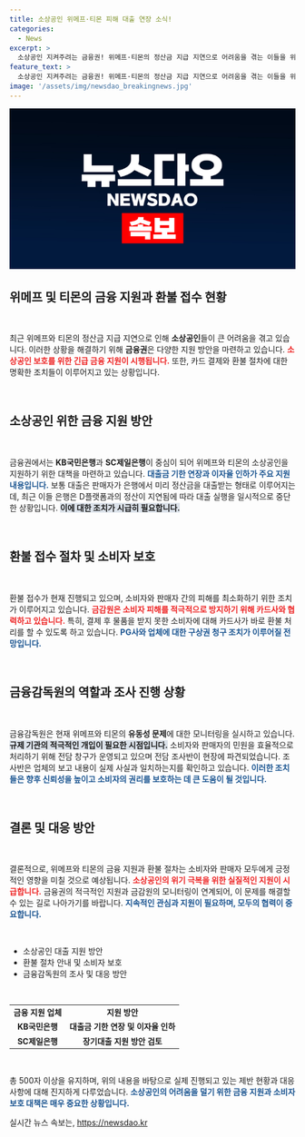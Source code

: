 ```yaml
---
title: 소상공인 위메프·티몬 피해 대출 연장 소식!
categories:
  - News
excerpt: >
  소상공인 지켜주려는 금융권! 위메프·티몬의 정산금 지급 지연으로 어려움을 겪는 이들을 위해 대출 기한 연장 및 지원책을 검토 중이다. 소비자 환불도 적극 나선 금감원, 경제적 고통을 함께 나누는 이들의 발걸음이 주목된다.
feature_text: >
  소상공인 지켜주려는 금융권! 위메프·티몬의 정산금 지급 지연으로 어려움을 겪는 이들을 위해 대출 기한 연장 및 지원책을 검토 중이다. 소비자 환불도 적극 나선 금감원, 경제적 고통을 함께 나누는 이들의 발걸음이 주목된다.
image: '/assets/img/newsdao_breakingnews.jpg'
---
```


<p><img src="/assets/img/newsdao_breakingnews.jpg" alt="flaretime 속보" /></p>

<h2 data-ke-size="size26">위메프 및 티몬의 금융 지원과 환불 접수 현황</h2>

<p data-ke-size="size16">&nbsp;</p>

<p>최근 위메프와 티몬의 정산금 지급 지연으로 인해 <strong>소상공인</strong>들이 큰 어려움을 겪고 있습니다. 이러한 상황을 해결하기 위해 <strong>금융권</strong>은 다양한 지원 방안을 마련하고 있습니다. <b><span style="color: #ee2323;">소상공인 보호를 위한 긴급 금융 지원이 시행됩니다.</span></b> 또한, 카드 결제와 환불 절차에 대한 명확한 조치들이 이루어지고 있는 상황입니다.</p>

<p data-ke-size="size16">&nbsp;</p>

<h2 data-ke-size="size26">소상공인 위한 금융 지원 방안</h2>

<p data-ke-size="size16">&nbsp;</p>

<p>금융권에서는 <strong>KB국민은행</strong>과 <strong>SC제일은행</strong>이 중심이 되어 위메프와 티몬의 소상공인을 지원하기 위한 대책을 마련하고 있습니다. <b><span style="color: #1a5490;">대출금 기한 연장과 이자율 인하가 주요 지원 내용입니다.</span></b> 보통 대출은 판매자가 은행에서 미리 정산금을 대출받는 형태로 이루어지는데, 최근 이들 은행은 D플랫폼과의 정산이 지연됨에 따라 대출 실행을 일시적으로 중단한 상황입니다. <b><span style="background-color: #21538527;">이에 대한 조치가 시급히 필요합니다.</span></b></p>

<p data-ke-size="size16">&nbsp;</p>

<h2 data-ke-size="size26">환불 접수 절차 및 소비자 보호</h2>

<p data-ke-size="size16">&nbsp;</p>

<p>환불 접수가 현재 진행되고 있으며, 소비자와 판매자 간의 피해를 최소화하기 위한 조치가 이루어지고 있습니다. <b><span style="color: #ee2323;">금감원은 소비자 피해를 적극적으로 방지하기 위해 카드사와 협력하고 있습니다.</span></b> 특히, 결제 후 물품을 받지 못한 소비자에 대해 카드사가 바로 환불 처리를 할 수 있도록 하고 있습니다. <b><span style="color: #1a5490;">PG사와 업체에 대한 구상권 청구 조치가 이루어질 전망입니다.</span></b></p>

<p data-ke-size="size16">&nbsp;</p>

<h2 data-ke-size="size26">금융감독원의 역할과 조사 진행 상황</h2>

<p data-ke-size="size16">&nbsp;</p>

<p>금융감독원은 현재 위메프와 티몬의 <strong>유동성 문제</strong>에 대한 모니터링을 실시하고 있습니다. <b><span style="background-color: #21538527;">규제 기관의 적극적인 개입이 필요한 시점입니다.</span></b> 소비자와 판매자의 민원을 효율적으로 처리하기 위해 전담 창구가 운영되고 있으며 전담 조사반이 현장에 파견되었습니다. 조사반은 업체의 보고 내용이 실제 사실과 일치하는지를 확인하고 있습니다. <b><span style="color: #1a5490;">이러한 조치들은 향후 신뢰성을 높이고 소비자의 권리를 보호하는 데 큰 도움이 될 것입니다.</span></b></p>

<p data-ke-size="size16">&nbsp;</p>

<h2 data-ke-size="size26">결론 및 대응 방안</h2>

<p data-ke-size="size16">&nbsp;</p>

<p>결론적으로, 위메프와 티몬의 금융 지원과 환불 절차는 소비자와 판매자 모두에게 긍정적인 영향을 미칠 것으로 예상됩니다. <b><span style="color: #ee2323;">소상공인의 위기 극복을 위한 실질적인 지원이 시급합니다.</span></b> 금융권의 적극적인 지원과 금감원의 모니터링이 연계되어, 이 문제를 해결할 수 있는 길로 나아가기를 바랍니다. <b><span style="color: #1a5490;">지속적인 관심과 지원이 필요하며, 모두의 협력이 중요합니다.</span></b></p>

<p data-ke-size="size16">&nbsp;</p>

<ul>
    <li>소상공인 대출 지원 방안</li>
    <li>환불 절차 안내 및 소비자 보호</li>
    <li>금융감독원의 조사 및 대응 방안</li>
</ul>

<p data-ke-size="size16">&nbsp;</p>

<table>
    <tr>
        <td style="text-align: center; height: 17px;"><b>금융 지원 업체</b></td>
        <td style="text-align: center; height: 17px;"><b>지원 방안</b></td>
    </tr>
    <tr>
        <td style="text-align: center; height: 17px;"><b>KB국민은행</b></td>
        <td style="text-align: center; height: 17px;"><b>대출금 기한 연장 및 이자율 인하</b></td>
    </tr>
    <tr>
        <td style="text-align: center; height: 17px;"><b>SC제일은행</b></td>
        <td style="text-align: center; height: 17px;"><b>장기대출 지원 방안 검토</b></td>
    </tr>
</table>

<p data-ke-size="size16">&nbsp;</p>

<p>총 500자 이상을 유지하며, 위의 내용을 바탕으로 실제 진행되고 있는 제반 현황과 대응 사항에 대해 진지하게 다루었습니다. <b><span style="color: #1a5490;">소상공인의 어려움을 덜기 위한 금융 지원과 소비자 보호 대책은 매우 중요한 상황입니다.</span></b></p>
실시간 뉴스 속보는, <a href="https://newsdao.kr" rel="dofollow">https://newsdao.kr</a>


